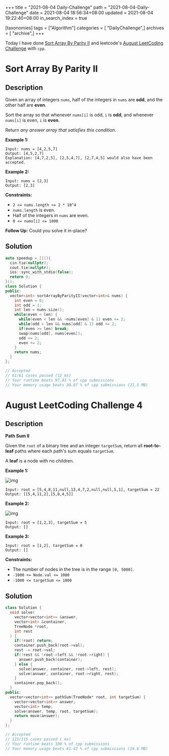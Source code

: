 +++
title = "2021-08-04 Daily-Challenge"
path = "2021-08-04-Daily-Challenge"
date = 2021-08-04 18:56:34+08:00
updated = 2021-08-04 19:22:40+08:00
in_search_index = true

[taxonomies]
tags = ["Algorithm"]
categories = [ "DailyChallenge",]
archives = [ "archive",]
+++

Today I have done [Sort Array By Parity II](https://leetcode.com/problems/sort-array-by-parity-ii/description/) and leetcode's [August LeetCoding Challenge](https://leetcode.com/explore/challenge/card/august-leetcoding-challenge-2021/613/week-1-august-1st-august-7th/3838/) with `cpp`.

<!-- more -->

# Sort Array By Parity II

## Description

Given an array of integers `nums`, half of the integers in `nums` are **odd**, and the other half are **even**.

Sort the array so that whenever `nums[i]` is odd, `i` is **odd**, and whenever `nums[i]` is even, `i` is **even**.

Return *any answer array that satisfies this condition*.

 

**Example 1:**

```
Input: nums = [4,2,5,7]
Output: [4,5,2,7]
Explanation: [4,7,2,5], [2,5,4,7], [2,7,4,5] would also have been accepted.
```

**Example 2:**

```
Input: nums = [2,3]
Output: [2,3]
```

 

**Constraints:**

- `2 <= nums.length <= 2 * 10^4`
- `nums.length` is even.
- Half of the integers in `nums` are even.
- `0 <= nums[i] <= 1000`

 

**Follow Up:** Could you solve it in-place?

## Solution

``` cpp
auto speedup = [](){
  cin.tie(nullptr);
  cout.tie(nullptr);
  ios::sync_with_stdio(false);
  return 0;
}();
class Solution {
public:
  vector<int> sortArrayByParityII(vector<int>& nums) {
    int even = 0;
    int odd = 1;
    int len = nums.size();
    while(even < len) {
      while(even < len && ~nums[even] & 1) even += 2;
      while(odd < len && nums[odd] & 1) odd += 2;
      if(even >= len) break;
      swap(nums[odd], nums[even]);
      odd += 2;
      even += 2;
    }
    return nums;
  }
};

// Accepted
// 61/61 cases passed (12 ms)
// Your runtime beats 97.83 % of cpp submissions
// Your memory usage beats 30.87 % of cpp submissions (21.5 MB)
```

# August LeetCoding Challenge 4

## Description

**Path Sum II**

Given the `root` of a binary tree and an integer `targetSum`, return all **root-to-leaf** paths where each path's sum equals `targetSum`.

A **leaf** is a node with no children.

 

**Example 1:**

![img](https://assets.leetcode.com/uploads/2021/01/18/pathsumii1.jpg)

```
Input: root = [5,4,8,11,null,13,4,7,2,null,null,5,1], targetSum = 22
Output: [[5,4,11,2],[5,8,4,5]]
```

**Example 2:**

![img](https://assets.leetcode.com/uploads/2021/01/18/pathsum2.jpg)

```
Input: root = [1,2,3], targetSum = 5
Output: []
```

**Example 3:**

```
Input: root = [1,2], targetSum = 0
Output: []
```

 

**Constraints:**

- The number of nodes in the tree is in the range `[0, 5000]`.
- `-1000 <= Node.val <= 1000`
- `-1000 <= targetSum <= 1000`

## Solution

``` cpp
class Solution {
  void solve(
    vector<vector<int>> &answer,
    vector<int> &container,
    TreeNode *root,
    int rest
  ) {
    if(!root) return;
    container.push_back(root->val);
    rest -= root->val;
    if(!rest && !root->left && !root->right) {
      answer.push_back(container);
    } else {
      solve(answer, container, root->left, rest);
      solve(answer, container, root->right, rest);
    }
    container.pop_back();
  }
public:
  vector<vector<int>> pathSum(TreeNode* root, int targetSum) {
    vector<vector<int>> answer;
    vector<int> temp;
    solve(answer, temp, root, targetSum);
    return move(answer);
  }
};

// Accepted
// 115/115 cases passed ( ms)
// Your runtime beats 100 % of cpp submissions
// Your memory usage beats 81.42 % of cpp submissions (19.8 MB)
```